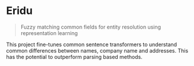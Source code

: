 # Eridu

> Fuzzy matching common fields for entity resolution using representation learning

This project fine-tunes common sentence transformers to understand common differences between names, company name and addresses. This has the potential to outperform parsing based methods.
